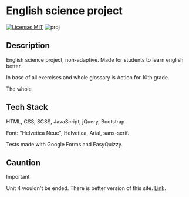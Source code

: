 # English science project 
[![License: MIT](https://img.shields.io/badge/License-MIT-yellow.svg)](https://github.com/artcevvv/english-school-project-react/blob/main/LICENSE)
![proj](https://github.com/artcevvv/English-school-proj/assets/97436298/fa3dfe4a-d7d3-450b-88c8-16d6e178ca9f)
## Description

English science project, non-adaptive. Made for students to learn english better. 

In base of all exercises and whole glossary is Action for 10th grade. 

The whole 

## Tech Stack
HTML, CSS, SCSS, JavaScript, jQuery, Bootstrap

Font: "Helvetica Neue", Helvetica, Arial, sans-serif.

Tests made with Google Forms and EasyQuizzy.

## Cauntion

> [!IMPORTANT]
> Unit 4 wouldn't be ended. There is better version of this site. [Link](https://github.com/artcevvv/english-school-project-react).


